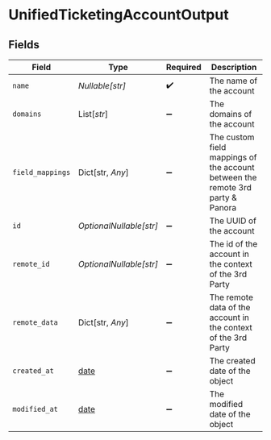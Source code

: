 # UnifiedTicketingAccountOutput


## Fields

| Field                                                                          | Type                                                                           | Required                                                                       | Description                                                                    |
| ------------------------------------------------------------------------------ | ------------------------------------------------------------------------------ | ------------------------------------------------------------------------------ | ------------------------------------------------------------------------------ |
| `name`                                                                         | *Nullable[str]*                                                                | :heavy_check_mark:                                                             | The name of the account                                                        |
| `domains`                                                                      | List[*str*]                                                                    | :heavy_minus_sign:                                                             | The domains of the account                                                     |
| `field_mappings`                                                               | Dict[str, *Any*]                                                               | :heavy_minus_sign:                                                             | The custom field mappings of the account between the remote 3rd party & Panora |
| `id`                                                                           | *OptionalNullable[str]*                                                        | :heavy_minus_sign:                                                             | The UUID of the account                                                        |
| `remote_id`                                                                    | *OptionalNullable[str]*                                                        | :heavy_minus_sign:                                                             | The id of the account in the context of the 3rd Party                          |
| `remote_data`                                                                  | Dict[str, *Any*]                                                               | :heavy_minus_sign:                                                             | The remote data of the account in the context of the 3rd Party                 |
| `created_at`                                                                   | [date](https://docs.python.org/3/library/datetime.html#date-objects)           | :heavy_minus_sign:                                                             | The created date of the object                                                 |
| `modified_at`                                                                  | [date](https://docs.python.org/3/library/datetime.html#date-objects)           | :heavy_minus_sign:                                                             | The modified date of the object                                                |
